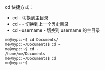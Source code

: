 cd 快捷方式：
* cd - 切换到主目录
* cd - - 切换到上一个历史目录
* cd ~username - 切换到 username 的主目录


```bash
me@mypc:~$ cd Documents/
me@mypc:~/Documents$ cd ~
me@mypc:~$ cd -
/home/me/Documents
me@mypc:~/Documents$ cd
me@mypc:~$ 
```

